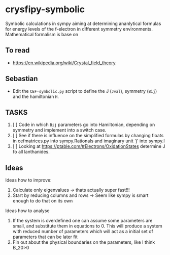 # crysfipy-symbolic

Symbolic calculations in sympy aiming at determining ananlytical formulas for energy levels of the f-electron in different symmetry environments. Mathematical formalism is base on 

## To read
- https://en.wikipedia.org/wiki/Crystal_field_theory

## Sebastian
- Edit the `CEF-symbolic.py` script to define the J (`Jval`), symmetry (`Bij`) and the hamiltonian `H`.

## TASKS
1. [ ] Code in which `Bij` parameters go into Hamiltonian, depending on symmetry and implement into a switch case.
2. [ ] See if there is influence on the simplified formulas by changing floats in cefmatrices.py into sympy.Rationals and imaginary unit 'j' into sympy.I
3. [ ] Looking at https://ptable.com/#Electrons/OxidationStates determine J fo all lanthanides.

## Ideas
Ideas how to improve:
1. Calculate only eigenvalues -> thats actually super fast!!!
2. Start by reducing columns and rows -> Seem like sympy is smart enough to do that on its own

Ideas how to analyse
1. If the system is overdefined one can assume some parameters are small, and substitute them in equations to 0. This will produce a system with reduced number of parameters which will act as a initial set of parameters that can be later fit
2. Fin out about the physical boundaries on the parameters, like I think B_20>0
